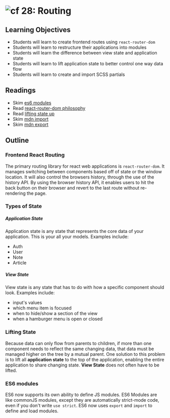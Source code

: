 ![cf](http://i.imgur.com/7v5ASc8.png) 28: Routing
===

## Learning Objectives
* Students will learn to create frontend routes using `react-router-dom`
* Students will learn to restructure their applications into modules
* Students will learn the difference between view state and application state
* Students will learn to lift application state to better control one way data flow
* Students will learn to create and import SCSS partials

## Readings
* Skim [es6 modules](https://hacks.mozilla.org/2015/08/es6-in-depth-modules/)
* Read [react-router-dom philosophy](https://reacttraining.com/react-router/web/guides/philosophy)
* Read [lifting state up](https://facebook.github.io/react/docs/lifting-state-up.html)
* Skim [mdn import](https://developer.mozilla.org/en-US/docs/Web/JavaScript/Reference/Statements/import)
* Skim [mdn export](https://developer.mozilla.org/en-US/docs/Web/JavaScript/Reference/Statements/export)

## Outline

### Frontend React Routing
The primary routing library for react web applications is `react-router-dom`. It manages switching between components based off of state or the window location.  It will also control the browsers history, through the use of the history API. By using the browser history API, it enables users to hit the back button on their browser and revert to the last route without re-rendering the page.

### Types of State

##### Application State
Application state is any state that represents the core data of your application. This is your all your models. Examples include:  
* Auth
* User
* Note
* Article

##### View State
View state is any state that has to do with how a specific component should look. Examples include:  
* input's values
* which menu item is focused
* when to hide/show a section of the view
* when  a hamburger menu is open or closed

### Lifting State
Because data can only flow from parents to children, if more than one component needs to reflect the same changing data, that data must be managed higher on the tree by a mutual parent. One solution to this problem is to lift all **application state** to the top of the application, enabling the entire application to share changing state. **View State** does not often have to be lifted.

### ES6 modules
ES6 now supports its own ability to define JS modules. ES6 Modules are like commonJS modules, except they are automatically strict-mode code, even if you don't write `use strict`. ES6 now uses `export` and `import` to define and load modules.
